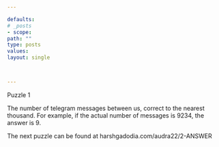 ```yaml
---

defaults:
# _posts
- scope:
path: ""
type: posts
values:
layout: single



---
```



Puzzle 1


The number of telegram messages between us, correct to the nearest thousand. For example, if the actual number of messages is 9234, the answer is 9.

The next puzzle can be found at harshgadodia.com/audra22/2-ANSWER






